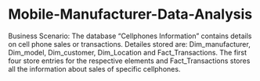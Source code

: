 # <h1>Mobile-Manufacturer-Data-Analysis</h1>
 Business Scenario: The database “Cellphones Information” contains details on cell phone sales or transactions. 
 Detailes stored are: Dim_manufacturer, Dim_model, Dim_customer, Dim_Location and Fact_Transactions. 
 The first four store entries for the respective elements and Fact_Transactions stores all the information about sales of specific cellphones.
